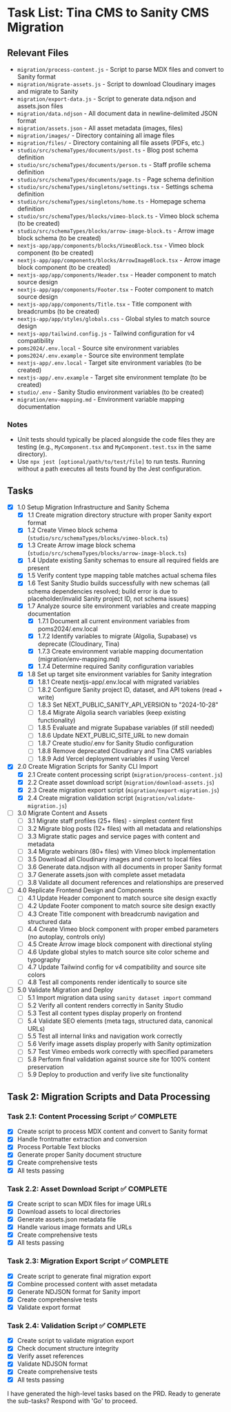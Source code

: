 # Task List: Tina CMS to Sanity CMS Migration

## Relevant Files

- `migration/process-content.js` - Script to parse MDX files and convert to Sanity format
- `migration/migrate-assets.js` - Script to download Cloudinary images and migrate to Sanity
- `migration/export-data.js` - Script to generate data.ndjson and assets.json files
- `migration/data.ndjson` - All document data in newline-delimited JSON format
- `migration/assets.json` - All asset metadata (images, files)
- `migration/images/` - Directory containing all image files
- `migration/files/` - Directory containing all file assets (PDFs, etc.)
- `studio/src/schemaTypes/documents/post.ts` - Blog post schema definition
- `studio/src/schemaTypes/documents/person.ts` - Staff profile schema definition
- `studio/src/schemaTypes/documents/page.ts` - Page schema definition
- `studio/src/schemaTypes/singletons/settings.tsx` - Settings schema definition
- `studio/src/schemaTypes/singletons/home.ts` - Homepage schema definition
- `studio/src/schemaTypes/blocks/vimeo-block.ts` - Vimeo block schema (to be created)
- `studio/src/schemaTypes/blocks/arrow-image-block.ts` - Arrow image block schema (to be created)
- `nextjs-app/app/components/blocks/VimeoBlock.tsx` - Vimeo block component (to be created)
- `nextjs-app/app/components/blocks/ArrowImageBlock.tsx` - Arrow image block component (to be created)
- `nextjs-app/app/components/Header.tsx` - Header component to match source design
- `nextjs-app/app/components/Footer.tsx` - Footer component to match source design
- `nextjs-app/app/components/Title.tsx` - Title component with breadcrumbs (to be created)
- `nextjs-app/app/styles/globals.css` - Global styles to match source design
- `nextjs-app/tailwind.config.js` - Tailwind configuration for v4 compatibility
- `poms2024/.env.local` - Source site environment variables
- `poms2024/.env.example` - Source site environment template
- `nextjs-app/.env.local` - Target site environment variables (to be created)
- `nextjs-app/.env.example` - Target site environment template (to be created)
- `studio/.env` - Sanity Studio environment variables (to be created)
- `migration/env-mapping.md` - Environment variable mapping documentation

### Notes

- Unit tests should typically be placed alongside the code files they are testing (e.g., `MyComponent.tsx` and `MyComponent.test.tsx` in the same directory).
- Use `npx jest [optional/path/to/test/file]` to run tests. Running without a path executes all tests found by the Jest configuration.

## Tasks

- [x] 1.0 Setup Migration Infrastructure and Sanity Schema
  - [x] 1.1 Create migration directory structure with proper Sanity export format
  - [x] 1.2 Create Vimeo block schema (`studio/src/schemaTypes/blocks/vimeo-block.ts`)
  - [x] 1.3 Create Arrow image block schema (`studio/src/schemaTypes/blocks/arrow-image-block.ts`)
  - [x] 1.4 Update existing Sanity schemas to ensure all required fields are present
  - [x] 1.5 Verify content type mapping table matches actual schema files
  - [x] 1.6 Test Sanity Studio builds successfully with new schemas (all schema dependencies resolved; build error is due to placeholder/invalid Sanity project ID, not schema issues)
  - [x] 1.7 Analyze source site environment variables and create mapping documentation
    - [x] 1.7.1 Document all current environment variables from poms2024/.env.local
    - [x] 1.7.2 Identify variables to migrate (Algolia, Supabase) vs deprecate (Cloudinary, Tina)
    - [x] 1.7.3 Create environment variable mapping documentation (migration/env-mapping.md)
    - [x] 1.7.4 Determine required Sanity configuration variables
  - [x] 1.8 Set up target site environment variables for Sanity integration
    - [x] 1.8.1 Create nextjs-app/.env.local with migrated variables
    - [ ] 1.8.2 Configure Sanity project ID, dataset, and API tokens (read + write)
    - [ ] 1.8.3 Set NEXT_PUBLIC_SANITY_API_VERSION to "2024-10-28"
    - [ ] 1.8.4 Migrate Algolia search variables (keep existing functionality)
    - [ ] 1.8.5 Evaluate and migrate Supabase variables (if still needed)
    - [ ] 1.8.6 Update NEXT_PUBLIC_SITE_URL to new domain
    - [ ] 1.8.7 Create studio/.env for Sanity Studio configuration
    - [ ] 1.8.8 Remove deprecated Cloudinary and Tina CMS variables
    - [ ] 1.8.9 Add Vercel deployment variables if using Vercel
- [x] 2.0 Create Migration Scripts for Sanity CLI Import
  - [x] 2.1 Create content processing script (`migration/process-content.js`)
  - [x] 2.2 Create asset download script (`migration/download-assets.js`)
  - [x] 2.3 Create migration export script (`migration/export-migration.js`)
  - [x] 2.4 Create migration validation script (`migration/validate-migration.js`)
- [ ] 3.0 Migrate Content and Assets
  - [ ] 3.1 Migrate staff profiles (25+ files) - simplest content first
  - [ ] 3.2 Migrate blog posts (12+ files) with all metadata and relationships
  - [ ] 3.3 Migrate static pages and service pages with content and metadata
  - [ ] 3.4 Migrate webinars (80+ files) with Vimeo block implementation
  - [ ] 3.5 Download all Cloudinary images and convert to local files
  - [ ] 3.6 Generate data.ndjson with all documents in proper Sanity format
  - [ ] 3.7 Generate assets.json with complete asset metadata
  - [ ] 3.8 Validate all document references and relationships are preserved
- [ ] 4.0 Replicate Frontend Design and Components
  - [ ] 4.1 Update Header component to match source site design exactly
  - [ ] 4.2 Update Footer component to match source site design exactly
  - [ ] 4.3 Create Title component with breadcrumb navigation and structured data
  - [ ] 4.4 Create Vimeo block component with proper embed parameters (no autoplay, controls only)
  - [ ] 4.5 Create Arrow image block component with directional styling
  - [ ] 4.6 Update global styles to match source site color scheme and typography
  - [ ] 4.7 Update Tailwind config for v4 compatibility and source site colors
  - [ ] 4.8 Test all components render identically to source site
- [ ] 5.0 Validate Migration and Deploy
  - [ ] 5.1 Import migration data using `sanity dataset import` command
  - [ ] 5.2 Verify all content renders correctly in Sanity Studio
  - [ ] 5.3 Test all content types display properly on frontend
  - [ ] 5.4 Validate SEO elements (meta tags, structured data, canonical URLs)
  - [ ] 5.5 Test all internal links and navigation work correctly
  - [ ] 5.6 Verify image assets display properly with Sanity optimization
  - [ ] 5.7 Test Vimeo embeds work correctly with specified parameters
  - [ ] 5.8 Perform final validation against source site for 100% content preservation
  - [ ] 5.9 Deploy to production and verify live site functionality

## Task 2: Migration Scripts and Data Processing

### Task 2.1: Content Processing Script ✅ COMPLETE

- [x] Create script to process MDX content and convert to Sanity format
- [x] Handle frontmatter extraction and conversion
- [x] Process Portable Text blocks
- [x] Generate proper Sanity document structure
- [x] Create comprehensive tests
- [x] All tests passing

### Task 2.2: Asset Download Script ✅ COMPLETE

- [x] Create script to scan MDX files for image URLs
- [x] Download assets to local directories
- [x] Generate assets.json metadata file
- [x] Handle various image formats and URLs
- [x] Create comprehensive tests
- [x] All tests passing

### Task 2.3: Migration Export Script ✅ COMPLETE

- [x] Create script to generate final migration export
- [x] Combine processed content with asset metadata
- [x] Generate NDJSON format for Sanity import
- [x] Create comprehensive tests
- [x] Validate export format

### Task 2.4: Validation Script ✅ COMPLETE

- [x] Create script to validate migration export
- [x] Check document structure integrity
- [x] Verify asset references
- [x] Validate NDJSON format
- [x] Create comprehensive tests
- [x] All tests passing

I have generated the high-level tasks based on the PRD. Ready to generate the sub-tasks? Respond with 'Go' to proceed.
